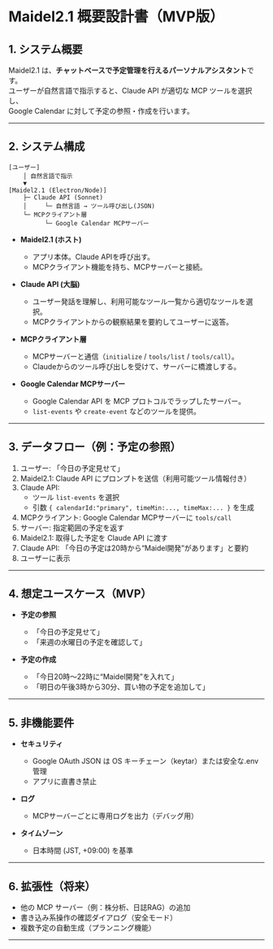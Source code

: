 # Maidel2.1 概要設計書（MVP版）

## 1. システム概要
Maidel2.1 は、**チャットベースで予定管理を行えるパーソナルアシスタント**です。  
ユーザーが自然言語で指示すると、Claude API が適切な MCP ツールを選択し、  
Google Calendar に対して予定の参照・作成を行います。

---

## 2. システム構成

```text
[ユーザー]
    │ 自然言語で指示
    ▼
[Maidel2.1 (Electron/Node)]
    ├─ Claude API (Sonnet)
    │     └─ 自然言語 → ツール呼び出し(JSON)
    └─ MCPクライアント層
          └─ Google Calendar MCPサーバー
```

- **Maidel2.1 (ホスト)**  
  - アプリ本体。Claude APIを呼び出す。  
  - MCPクライアント機能を持ち、MCPサーバーと接続。  

- **Claude API (大脳)**  
  - ユーザー発話を理解し、利用可能なツール一覧から適切なツールを選択。  
  - MCPクライアントからの観察結果を要約してユーザーに返答。  

- **MCPクライアント層**  
  - MCPサーバーと通信（`initialize` / `tools/list` / `tools/call`）。  
  - Claudeからのツール呼び出しを受けて、サーバーに橋渡しする。  

- **Google Calendar MCPサーバー**  
  - Google Calendar API を MCP プロトコルでラップしたサーバー。  
  - `list-events` や `create-event` などのツールを提供。  

---

## 3. データフロー（例：予定の参照）

1. ユーザー: 「今日の予定見せて」  
2. Maidel2.1: Claude API にプロンプトを送信（利用可能ツール情報付き）  
3. Claude API:  
   - ツール `list-events` を選択  
   - 引数 `{ calendarId:"primary", timeMin:..., timeMax:... }` を生成  
4. MCPクライアント: Google Calendar MCPサーバーに `tools/call`  
5. サーバー: 指定範囲の予定を返す  
6. Maidel2.1: 取得した予定を Claude API に渡す  
7. Claude API: 「今日の予定は20時から“Maidel開発”があります」と要約  
8. ユーザーに表示  

---

## 4. 想定ユースケース（MVP）

- **予定の参照**  
  - 「今日の予定見せて」  
  - 「来週の水曜日の予定を確認して」  

- **予定の作成**  
  - 「今日20時〜22時に“Maidel開発”を入れて」  
  - 「明日の午後3時から30分、買い物の予定を追加して」  

---

## 5. 非機能要件

- **セキュリティ**  
  - Google OAuth JSON は OS キーチェーン（keytar）または安全な.env管理  
  - アプリに直書き禁止  

- **ログ**  
  - MCPサーバーごとに専用ログを出力（デバッグ用）  

- **タイムゾーン**  
  - 日本時間 (JST, +09:00) を基準  

---

## 6. 拡張性（将来）

- 他の MCP サーバー（例：株分析、日誌RAG）の追加  
- 書き込み系操作の確認ダイアログ（安全モード）  
- 複数予定の自動生成（プランニング機能）

---
